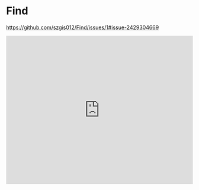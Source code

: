# Find
https://github.com/szgis012/Find/issues/1#issue-2429304669

<iframe width="100%" height="400" src="https://github.com/szgis012/Find/blob/47ff397921eef141e2ead48443bff9c9b5bc42c7/%E9%BA%A6%E6%B5%9A%E9%BE%99%20%E8%B0%A2%E5%AE%89%E7%90%AA%20-%20%E7%BD%97%E7%94%9F%E9%97%A8.mp4" frameborder="0" allowfullscreen></iframe>
